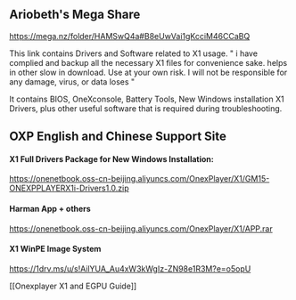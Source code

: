 
## Ariobeth's Mega Share

https://mega.nz/folder/HAMSwQ4a#B8eUwVai1gKcciM46CCaBQ

This link contains Drivers and Software related to X1 usage.
" i have complied and backup all the necessary X1 files for convenience sake. helps in other slow in download. Use at your own risk. I will not be responsible for any damage, virus, or data loses "

It contains BIOS, OneXconsole, Battery Tools, New Windows installation X1 Drivers, plus other useful software that is required during troubleshooting.

## OXP English and Chinese Support Site

#### X1 Full Drivers Package for New Windows Installation:

https://onenetbook.oss-cn-beijing.aliyuncs.com/OnexPlayer/X1/GM15-ONEXPPLAYERX1i-Drivers1.0.zip
#### Harman App + others
https://onenetbook.oss-cn-beijing.aliyuncs.com/OnexPlayer/X1/APP.rar

#### X1 WinPE Image System
https://1drv.ms/u/s!AilYUA_Au4xW3kWgIz-ZN98e1R3M?e=o5opU


[[Onexplayer X1 and EGPU Guide]]
